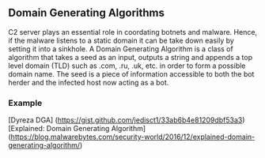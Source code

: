 ## Domain Generating Algorithms
C2 server plays an essential role in coordating botnets and malware. Hence, if the malware listens to a static domain it can be take down easily by setting it into a sinkhole.
A Domain Generating Algorithm is a class of algorithm that takes a seed as an input, outputs a string and appends a top level domain (TLD) such as .com, .ru, .uk, etc. in order to form a possible domain name. The seed is a piece of information accessible to both the bot herder and the infected host now acting as a bot.

### Example 
[Dyreza DGA] (https://gist.github.com/jedisct1/33ab6b4e81209dbf53a3)
[Explained: Domain Generating Algorithm] (https://blog.malwarebytes.com/security-world/2016/12/explained-domain-generating-algorithm/)